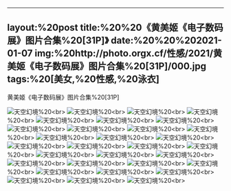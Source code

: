 ﻿---
layout:%20post
title:%20%20《黄美姬《电子数码展》图片合集%20[31P]》
date:%20%20%202021-01-07
img:%20http://photo.orgx.cf/性感/2021/黄美姬《电子数码展》图片合集%20[31P]/000.jpg
tags:%20[美女,%20性感,%20泳衣]
---

黄美姬《电子数码展》图片合集%20[31P]



![天空幻境](http://photo.orgx.cf/性感/2021/黄美姬《电子数码展》图片合集%20[31P]/001.jpg%20''天空幻境'')%20<br>
![天空幻境](http://photo.orgx.cf/性感/2021/黄美姬《电子数码展》图片合集%20[31P]/002.jpg%20''天空幻境'')%20<br>
![天空幻境](http://photo.orgx.cf/性感/2021/黄美姬《电子数码展》图片合集%20[31P]/003.jpg%20''天空幻境'')%20<br>
![天空幻境](http://photo.orgx.cf/性感/2021/黄美姬《电子数码展》图片合集%20[31P]/004.jpg%20''天空幻境'')%20<br>
![天空幻境](http://photo.orgx.cf/性感/2021/黄美姬《电子数码展》图片合集%20[31P]/005.jpg%20''天空幻境'')%20<br>
![天空幻境](http://photo.orgx.cf/性感/2021/黄美姬《电子数码展》图片合集%20[31P]/006.jpg%20''天空幻境'')%20<br>
![天空幻境](http://photo.orgx.cf/性感/2021/黄美姬《电子数码展》图片合集%20[31P]/007.jpg%20''天空幻境'')%20<br>
![天空幻境](http://photo.orgx.cf/性感/2021/黄美姬《电子数码展》图片合集%20[31P]/008.jpg%20''天空幻境'')%20<br>
![天空幻境](http://photo.orgx.cf/性感/2021/黄美姬《电子数码展》图片合集%20[31P]/009.jpg%20''天空幻境'')%20<br>
![天空幻境](http://photo.orgx.cf/性感/2021/黄美姬《电子数码展》图片合集%20[31P]/010.jpg%20''天空幻境'')%20<br>
![天空幻境](http://photo.orgx.cf/性感/2021/黄美姬《电子数码展》图片合集%20[31P]/011.jpg%20''天空幻境'')%20<br>
![天空幻境](http://photo.orgx.cf/性感/2021/黄美姬《电子数码展》图片合集%20[31P]/012.jpg%20''天空幻境'')%20<br>
![天空幻境](http://photo.orgx.cf/性感/2021/黄美姬《电子数码展》图片合集%20[31P]/013.jpg%20''天空幻境'')%20<br>
![天空幻境](http://photo.orgx.cf/性感/2021/黄美姬《电子数码展》图片合集%20[31P]/014.jpg%20''天空幻境'')%20<br>
![天空幻境](http://photo.orgx.cf/性感/2021/黄美姬《电子数码展》图片合集%20[31P]/015.jpg%20''天空幻境'')%20<br>
![天空幻境](http://photo.orgx.cf/性感/2021/黄美姬《电子数码展》图片合集%20[31P]/016.jpg%20''天空幻境'')%20<br>
![天空幻境](http://photo.orgx.cf/性感/2021/黄美姬《电子数码展》图片合集%20[31P]/017.jpg%20''天空幻境'')%20<br>
![天空幻境](http://photo.orgx.cf/性感/2021/黄美姬《电子数码展》图片合集%20[31P]/018.jpg%20''天空幻境'')%20<br>
![天空幻境](http://photo.orgx.cf/性感/2021/黄美姬《电子数码展》图片合集%20[31P]/019.jpg%20''天空幻境'')%20<br>
![天空幻境](http://photo.orgx.cf/性感/2021/黄美姬《电子数码展》图片合集%20[31P]/020.jpg%20''天空幻境'')%20<br>
![天空幻境](http://photo.orgx.cf/性感/2021/黄美姬《电子数码展》图片合集%20[31P]/021.jpg%20''天空幻境'')%20<br>
![天空幻境](http://photo.orgx.cf/性感/2021/黄美姬《电子数码展》图片合集%20[31P]/022.jpg%20''天空幻境'')%20<br>
![天空幻境](http://photo.orgx.cf/性感/2021/黄美姬《电子数码展》图片合集%20[31P]/023.jpg%20''天空幻境'')%20<br>
![天空幻境](http://photo.orgx.cf/性感/2021/黄美姬《电子数码展》图片合集%20[31P]/024.jpg%20''天空幻境'')%20<br>
![天空幻境](http://photo.orgx.cf/性感/2021/黄美姬《电子数码展》图片合集%20[31P]/025.jpg%20''天空幻境'')%20<br>
![天空幻境](http://photo.orgx.cf/性感/2021/黄美姬《电子数码展》图片合集%20[31P]/026.jpg%20''天空幻境'')%20<br>
![天空幻境](http://photo.orgx.cf/性感/2021/黄美姬《电子数码展》图片合集%20[31P]/027.jpg%20''天空幻境'')%20<br>
![天空幻境](http://photo.orgx.cf/性感/2021/黄美姬《电子数码展》图片合集%20[31P]/028.jpg%20''天空幻境'')%20<br>
![天空幻境](http://photo.orgx.cf/性感/2021/黄美姬《电子数码展》图片合集%20[31P]/029.jpg%20''天空幻境'')%20<br>
![天空幻境](http://photo.orgx.cf/性感/2021/黄美姬《电子数码展》图片合集%20[31P]/030.jpg%20''天空幻境'')%20<br>
![天空幻境](http://photo.orgx.cf/性感/2021/黄美姬《电子数码展》图片合集%20[31P]/031.jpg%20''天空幻境'')%20<br>